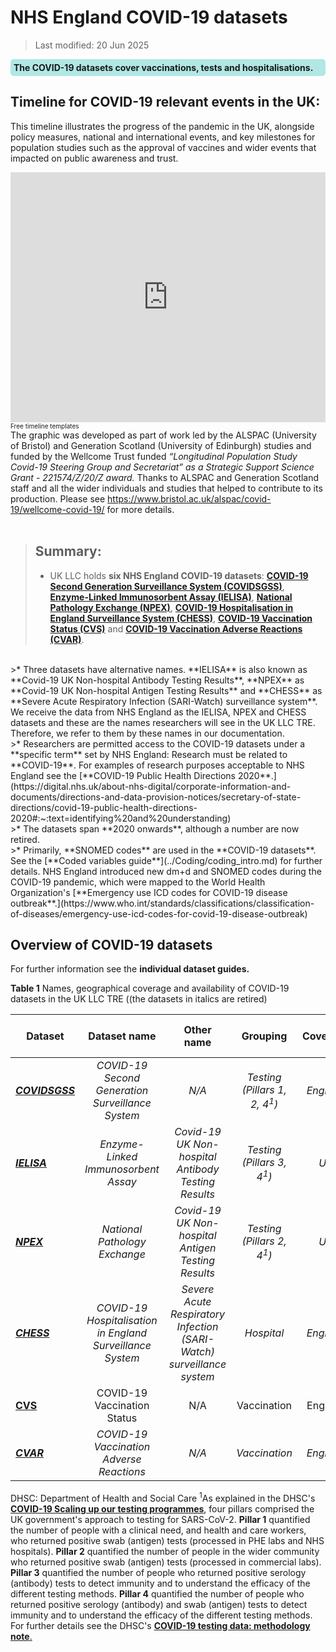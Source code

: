 # NHS England COVID-19 datasets
>Last modified: 20 Jun 2025
<div style="background-color: rgba(0, 178, 169, 0.3); padding: 5px; border-radius: 5px;"><strong>The COVID-19 datasets cover vaccinations, tests and hospitalisations.</strong></div>

## Timeline for COVID-19 relevant events in the UK:
This timeline illustrates the progress of the pandemic in the UK, alongside policy measures, national and international events, and key milestones for population studies such as the approval of vaccines and wider events that impacted on public awareness and trust.
<br>
<iframe width="100%" height="400" src="https://time.graphics/embed?v=1&id=4c88cc0482538f247bcb58b299463ca2" frameborder="0" allowfullscreen></iframe>
<div><a  style="font-size: 10px; text-decoration: none;" title="Free timeline templates" href="https://time.graphics">Free timeline templates</a></div>
The graphic was developed as part of work led by the ALSPAC (University of Bristol) and Generation Scotland (University of Edinburgh) studies and funded by the Wellcome Trust funded <i>“Longitudinal Population Study Covid-19 Steering Group and Secretariat” as a Strategic Support Science Grant - 221574/Z/20/Z award.</i> Thanks to ALSPAC and Generation Scotland staff and all the wider individuals and studies that helped to contribute to its production. Please see <a href="https://www.bristol.ac.uk/alspac/covid-19/wellcome-covid-19/"> https://www.bristol.ac.uk/alspac/covid-19/wellcome-covid-19/</a> for more details.
<br>
<br>

>## Summary:
>* UK LLC holds **six NHS England COVID-19 datasets**: [**COVID-19 Second Generation Surveillance System (COVIDSGSS)**](../COVID%20datasets/COVIDSGSS/COVIDSGSS.ipynb), [**Enzyme-Linked Immunosorbent Assay (IELISA)**](../COVID%20datasets/IELISA/IELISA.ipynb), [**National Pathology Exchange (NPEX)**](../COVID%20datasets/NPEX/NPEX.ipynb), [**COVID-19 Hospitalisation in England Surveillance System (CHESS)**](../COVID%20datasets/CHESS/CHESS.ipynb), [**COVID-19 Vaccination Status (CVS)**](../COVID%20datasets/CVS/CVS.ipynb) and [**COVID-19 Vaccination Adverse Reactions (CVAR)**](../COVID%20datasets/CVAR/CVAR.ipynb).
<br>
>* Three datasets have alternative names. **IELISA** is also known as **Covid-19 UK Non-hospital Antibody Testing Results**, **NPEX** as **Covid-19 UK Non-hospital Antigen Testing Results** and **CHESS** as **Severe Acute Respiratory Infection (SARI-Watch) surveillance system**. We receive the data from NHS England as the IELISA, NPEX and CHESS datasets and these are the names researchers will see in the UK LLC TRE. Therefore, we refer to them by these names in our documentation.
<br>
>* Researchers are permitted access to the COVID-19 datasets under a **specific term** set by NHS England: Research must be related to **COVID-19**. For examples of research purposes acceptable to NHS England see the [**COVID-19 Public Health Directions 2020**.](https://digital.nhs.uk/about-nhs-digital/corporate-information-and-documents/directions-and-data-provision-notices/secretary-of-state-directions/covid-19-public-health-directions-2020#:~:text=identifying%20and%20understanding)
<br>
>* The datasets span **2020 onwards**, although a number are now retired.
<br>
>* Primarily, **SNOMED codes** are used in the **COVID-19 datasets**. See the [**Coded variables guide**](../Coding/coding_intro.md) for further details. NHS England introduced new dm+d and SNOMED codes during the COVID-19 pandemic, which were mapped to the World Health Organization's [**Emergency use ICD codes for COVID-19 disease outbreak**.](https://www.who.int/standards/classifications/classification-of-diseases/emergency-use-icd-codes-for-covid-19-disease-outbreak)
<br>

## Overview of COVID-19 datasets
For further information see the **individual dataset guides.**

**Table 1** Names, geographical coverage and availability of COVID-19 datasets in the UK LLC TRE ((the datasets in italics are retired)

| **Dataset**|**Dataset name**|**Other name**|**Grouping**|**Coverage**|**Data available in TRE**|**Data owner**|
|---|:---:|:---:|:---:|:---:|:---:|:---:|
|[***COVIDSGSS***](../COVID%20datasets/COVIDSGSS/COVIDSGSS.ipynb)|*COVID-19 Second Generation Surveillance System*|*N/A*|*Testing (Pillars 1, 2, 4<sup>1</sup>)*|*England*|*06/04/2020 to Feb 2024*|*NHSE*|
|[***IELISA***](../COVID%20datasets/IELISA/IELISA.ipynb)|*Enzyme-Linked Immunosorbent Assay*|*Covid-19 UK Non-hospital Antibody Testing Results*|*Testing (Pillars 3, 4<sup>1</sup>)*|*UK*|*01/09/2020 to July 2022*|*DHSC*|
|[***NPEX***](../COVID%20datasets/NPEX/NPEX.ipynb)|*National Pathology Exchange*|*Covid-19 UK Non-hospital Antigen Testing Results*|*Testing (Pillars 2, 4<sup>1</sup>)*|*UK*|*17/04/2020 to Feb 2024*|*DHSC*|
|[***CHESS***](../COVID%20datasets/CHESS/CHESS.ipynb)|*COVID-19 Hospitalisation in England Surveillance System*|*Severe Acute Respiratory Infection (SARI-Watch) surveillance system*|*Hospital*|*England*|*12/03/2020 to Oct 2022*|*NHSE*|
|[**CVS**](../COVID%20datasets/CVS/CVS.ipynb)|COVID-19 Vaccination Status|N/A|Vaccination|England|08/12/2020 onwards|NHSE|
|[***CVAR***](../COVID%20datasets/CVAR/CVAR.ipynb)|*COVID-19 Vaccination Adverse Reactions*|*N/A*|*Vaccination*|*England*|*08/12/2020 to Sept 2023*|*NHSE*||

DHSC: Department of Health and Social Care
<sup>1</sup>As explained in the DHSC's [**COVID-19 Scaling up our testing programmes**](https://assets.publishing.service.gov.uk/media/5e888f05e90e0707799498b3/coronavirus-covid-19-testing-strategy.pdf), four pillars comprised the UK government's approach to testing for SARS-CoV-2.
**Pillar 1** quantified the number of people with a clinical need, and health and care workers, who returned positive swab (antigen) tests (processed in PHE labs and NHS hospitals).
**Pillar 2** quantified the number of people in the wider community who returned positive swab (antigen) tests (processed in commercial labs).
**Pillar 3** quantified the number of people who returned positive serology (antibody) tests to detect immunity and to understand the efficacy of the different testing methods.
**Pillar 4** quantified the number of people who returned positive serology (antibody) and swab (antigen) tests to detect immunity and to understand the efficacy of the different testing methods.
For further details see the DHSC's [**COVID-19 testing data: methodology note**.](https://www.gov.uk/government/publications/coronavirus-covid-19-testing-data-methodology/covid-19-testing-data-methodology-note)
